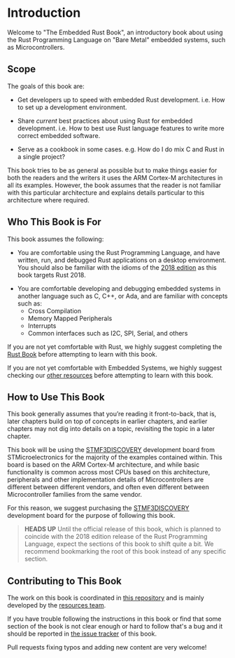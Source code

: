 # Introduction

Welcome to "The Embedded Rust Book", an introductory book about using the Rust
Programming Language on "Bare Metal" embedded systems, such as Microcontrollers.

## Scope

The goals of this book are:

* Get developers up to speed with embedded Rust development. i.e. How to set
  up a development environment.

* Share *current* best practices about using Rust for embedded development. i.e.
  How to best use Rust language features to write more correct embedded
  software.

* Serve as a cookbook in some cases. e.g. How do I do mix C and Rust in a single
  project?

This book tries to be as general as possible but to make things easier for both
the readers and the writers it uses the ARM Cortex-M architectures in all its
examples. However, the book assumes that the reader is not familiar with this
particular architecture and explains details particular to this architecture
where required.

## Who This Book is For

This book assumes the following:

* You are comfortable using the Rust Programming Language, and have written,
  run, and debugged Rust applications on a desktop environment. You should also
  be familiar with the idioms of the [2018 edition] as this book targets
  Rust 2018.

[2018 edition]: https://rust-lang-nursery.github.io/edition-guide/

* You are comfortable developing and debugging embedded systems in another
  language such as C, C++, or Ada, and are familiar with concepts such as:
    * Cross Compilation
    * Memory Mapped Peripherals
    * Interrupts
    * Common interfaces such as I2C, SPI, Serial, and others

If you are not yet comfortable with Rust, we highly suggest completing the [Rust
Book] before attempting to learn with this book.

[Rust Book]: https://doc.rust-lang.org/book/second-edition

If you are not yet comfortable with Embedded Systems, we highly suggest checking
our [other resources] before attempting to learn with this book.

[other resources]: https://rust-embedded.github.io/bookshelf/

## How to Use This Book

This book generally assumes that you’re reading it front-to-back, that is, later
chapters build on top of concepts in earlier chapters, and earlier chapters may
not dig into details on a topic, revisiting the topic in a later chapter.

This book will be using the [STMF3DISCOVERY] development board from
STMicroelectronics for the majority of the examples contained within. This board
is based on the ARM Cortex-M architecture, and while basic functionality is
common across most CPUs based on this architecture, peripherals and other
implementation details of Microcontrollers are different between different
vendors, and often even different between Microcontroller families from the same
vendor.

For this reason, we suggest purchasing the [STMF3DISCOVERY] development board
for the purpose of following this book.

[STMF3DISCOVERY]: http://www.st.com/en/evaluation-tools/stm32f3discovery.html

> **HEADS UP** Until the official release of this book, which is planned to
> coincide with the 2018 edition release of the Rust Programming Language,
> expect the sections of this book to shift quite a bit. We recommend
> bookmarking the root of this book instead of any specific section.

## Contributing to This Book

The work on this book is coordinated in [this repository] and is mainly
developed by the [resources team].

[this repository]: https://github.com/rust-lang-nursery/embedded-wg/book
[resources team]: https://github.com/rust-embedded/wg

If you have trouble following the instructions in this book or find that some
section of the book is not clear enough or hard to follow that's a bug and it
should be reported in [the issue tracker] of this book.

[the issue tracker]: https://github.com/rust-lang-nursery/embedded-wg/book/issues

Pull requests fixing typos and adding new content are very welcome!
